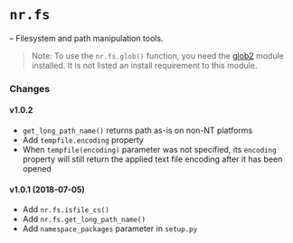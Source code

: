 # `nr.fs`

&ndash; Filesystem and path manipulation tools.

> Note: To use the `nr.fs.glob()` function, you need the [glob2] module
> installed. It is not listed an install requirement to this module.

  [glob2]: https://pypi.org/project/glob2/

### Changes

#### v1.0.2

* `get_long_path_name()` returns path as-is on non-NT platforms
* Add `tempfile.encoding` property
* When `tempfile(encoding)` parameter was not specified, its `encoding`
  property will still return the applied text file encoding after it
  has been opened

#### v1.0.1 (2018-07-05)

* Add `nr.fs.isfile_cs()`
* Add `nr.fs.get_long_path_name()`
* Add `namespace_packages` parameter in `setup.py`
